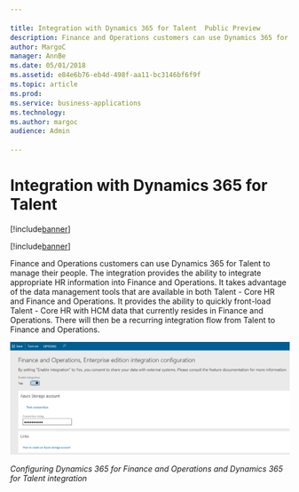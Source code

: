 ```yaml
---

title: Integration with Dynamics 365 for Talent  Public Preview 
description: Finance and Operations customers can use Dynamics 365 for Talent to manage their people.
author: MargoC
manager: AnnBe
ms.date: 05/01/2018
ms.assetid: e84e6b76-eb4d-498f-aa11-bc3146bf6f9f
ms.topic: article
ms.prod: 
ms.service: business-applications
ms.technology: 
ms.author: margoc
audience: Admin

---
```

#  Integration with Dynamics 365 for Talent 

[!include[banner](../../includes/banner.md)]

[!include[banner](../../../includes/public-preview.md)]

Finance and Operations customers can use Dynamics 365 for Talent to manage their
people. The integration provides the ability to integrate appropriate HR
information into Finance and Operations. It takes advantage of the data
management tools that are available in both Talent - Core HR and Finance and
Operations. It provides the ability to quickly front-load Talent - Core HR with
HCM data that currently resides in Finance and Operations. There will then be a
recurring integration flow from Talent to Finance and Operations.

![A screenshot showing how to configure Finance and Operations and Talent integration](media/integration-dynamics365-talent-public-preview-1.PNG "A screenshot showing how to configure Finance and Operations and Talent integration")
<!-- FO_talent-integration-A.PNG -->


*Configuring Dynamics 365 for Finance and Operations and Dynamics 365 for Talent integration*
